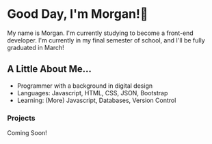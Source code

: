 # Good Day, I'm Morgan!🌼

My name is Morgan. I'm currently studying to become a front-end developer. I'm currently in my final semester of school, and I'll be fully graduated in March!

## A Little About Me...

- Programmer with a background in digital design
- Languages: Javascript, HTML, CSS, JSON, Bootstrap
- Learning: (More) Javascript, Databases, Version Control

### Projects

Coming Soon!
